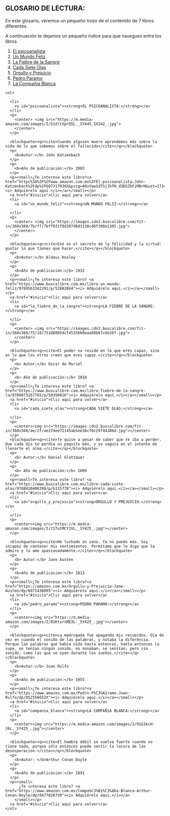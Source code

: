 <!DOCTYPE html>
<html>

  <head>
    <meta charset="utf-8" />
    <title>ACTIVIDAD 6: GLOSARIO DE LECTURA.</title>
  </head>

  <body>
    <a id="inicio"></a>
    <h2>GLOSARIO DE LECTURA:</h2>
    <p>En este glosario, veremos un pequeño trozo de el contenido de 7 libros diferentes.</p>
    <p>
      A continuación te dejamos un pequeño índice para que navegues entre los libros.
    </p>
    <ol>
      <li><a href="#psicoanalista">El psicoanalista</a></li>
      <li><a href="#un_mundo_feliz">Un Mundo Feliz</a></li>
      <li><a href="#la_fiebre_de_la_sangre">La Fiebre de la Sangre</a></li>
      <li><a href="#cada_siete_olas">Cada Siete Olas</a></li>
      <li><a href="#orgullo_y_prejuicio">Orgullo y Prejuicio</a></li>
      <li><a href="#pedro_paramo">Pedro Paramo</a></li>
      <li><a href="#compania_blanca">La Compañia Blanca</a></li>
    </ol>

    <ol>

      <li>
        <a id="psicoanalista"><strong>EL PSICOANALISTA:</strong></a>
      </li>
      <p>
        <center> <img src="https://m.media-amazon.com/images/I/51dltXprQ5L._SY445_SX342_.jpg">
        </center>
      </p>

      <blockquote><q><cite>Cuando alguien muere aprendemos más sobre la vida de lo que sabemos sobre el fallecido</cite></q></blockquote>
      <p>
        <b>Autor:</b> John Katzenbach
      </p>
      <p>
        <b>Año de publicación:</b> 2002
      </p>
      <p><small>¿Te interesa este libro?<a href="https%3A%2F%2Fwww.amazon.com.mx%2FEl-psicoanalista-John-Katzenbach%2Fdp%2F607317036X&psig=AOvVaw1dTSj1hfH_d3DSZbFiMBrH&ust=1724889645877000&source=images&cd=vfe&opi=89978449&ved=0CBQQjRxqFwoTCLDo_uawlogDFQAAAAAdAAAAABAI"><i> Adquiérelo aquí.</i></a></small></p>
      <a href="#inicio">Clic aquí para volver</a>
      <li>
        <a id="un_mundo_feliz"><strong>UN MUNDO FELIZ:</strong></a>

      </li>
      <p>
        <center> <img src="https://images.cdn3.buscalibre.com/fit-in/360x360/7b/ff/7bff931f0d397d6d3138cd6f398e1305.jpg">
        </center>
      </p>

      <blockquote><q><cite>Ese es el secreto de la felicidad y la virtud: gustar lo que tienes que hacer.</cite></q></blockquote>
      <p>
        <b>Autor:</b> Aldous Huxley
      </p>
      <p>
        <b>Año de publicación:</b> 1932
      </p>
      <p><small>¿Te interesa este libro? <a href="https://www.buscalibre.com.mx/libro-un-mundo-feliz/9789563342291/p/52882864"><i> Adquiérelo aquí.</i></a></small></p>
      <a href="#inicio">Clic aquí para volver</a>
      <li>
        <a id="la_fiebre_de_la_sangre"><strong>LA FIEBRE DE LA SANGRE:</strong></a>

      </li>
      <p>
        <center> <img src="https://images.cdn3.buscalibre.com/fit-in/360x360/75/18/75188885dcf4535660eaa88b6fcde267.jpg">
        </center>
      </p>

      <blockquote><q><cite>El poder no reside en lo que eres capaz, sino en lo que los otros creen que eres capaz.</cite></q></blockquote>
      <p>
        <b> Autor:</b> Oscar de Muriel
      </p>
      <p>
        <b> Año de publicación:</b> 2018
      </p>
      <p><small>¿Te interesa este libro? <a href="https://www.buscalibre.com.mx/libro-fiebre-de-la-sangre-la/9786073167765/p/50356016"><i> Adquiérelo aquí.</i></a></small></p>
      <a href="#inicio">Clic aquí para volver</a>
      <li>
        <a id="cada_siete_olas"><strong>CADA SIETE OLAS:</strong></a>

      </li>
      <p>
        <center><img src="https://images.cdn2.buscalibre.com/fit-in/360x360/ae/2f/ae2f4ee72145ab5ee36cf0c29f44386d.jpg"></center>
      </p>
      <blockquote><q><cite>Te quise a pesar de saber que te iba a perder. Que cada día te perdía un poquito más, y yo seguía en el intento de llenarte el alma.</cite></q></blockquote>
      <p>
        <b> Autor:</b> Daniel Glattauer
      </p>
      <p>
        <b> Año de publicación:</b> 2009
      </p>
      <p><small>Te interesa este libro? <a href="https://www.buscalibre.com.mx/libro-cada-siete-olas/9788420406398/p/6115778"><i> Adquiérelo aquí.</i></a></small></p>
      <a href="#inicio">Clic aquí para volver</a>
      <li>
        <a id="orgullo_y_prejuicio"><strong>ORGULLO Y PREJUICIO:</strong></a>

      </li>
      <p>
        <center><img src="https://m.media-amazon.com/images/I/71TutMCY1VL._SY425_.jpg"></center>
      </p>

      <blockquote><q><cite>He luchado en vano. Ya no puedo más. Soy incapaz de contener mis sentimientos. Permítame que le diga que la admiro y la amo apasionadamente.</cite></q></blockquote>
      <p>
        <b> Autor:</b> Jane Austen
      </p>
      <p>
        <b>Año de publicación:</b> 1813
      </p>
      <p><small>¿Te interesa este libro?<a href="https://amazon.com.mx/Orgullo-y-Prejuicio-Jane-Austen/dp/6071436095"><i> Adquiérelo aquí.</i></a></small></p>
      <a href="#inicio">Clic aquí para volver</a>
      <li>
        <a id="pedro_paramo"><strong>PEDRO PARAMO:</strong></a>
      </li>
      <p>
        <center><img src="https://m.media-amazon.com/images/I/81KtsrnME3L._SY425_.jpg"></center>
      </p>

      <blockquote><q><cite>La madrugada fue apagando mis recuerdos. Oía de vez en cuando el sonido de las palabras, y notaba la diferencia. Porque las palabras que había oído hasta entonces, hasta entonces lo supe, no tenían ningún sonido, no sonaban; se sentían; pero sin sonido, como las que se oyen durante los sueños.</cite></q></blockquote>
      <p>
        <b>Autor:</b> Juan Rulfo
      </p>
      <p>
        <b>Año de publicación:</b> 1955
      </p>
      <p><small>¿Te interesa este libro?<a href="https://www.amazon.com.mx/Pedro-P%C3%A1ramo-Juan-Rulfo/dp/052556652X"><i> Adquiérelo aquí.</i></a></small></p>
      <a href="#inicio">Clic aquí para volver</a>
      <li>
        <a id="compania_blanca"><strong>LA COMPAÑíA BLANCA:</strong></a>
      </li>
      <p>
        <center><img src="https://m.media-amazon.com/images/I/91G1kcH-J6L._SY425_.jpg"></center>
      </p>

      <blockquote><q><cite>El hombre débil se vuelve fuerte cuando no tiene nada, porque sólo entonces puede sentir la locura de las desesperación.</cite></q></blockquote>
      <p>
        <b>Autor: </b>Arthur Conan Doyle
      </p>
      <p>
        <b>Año de publicación:</b> 1891
      </p>
      <p><small>
          ¿Te interesa este libro? <a href="https://www.amazon.com.mx/Compa%C3%B1%C3%ADa-Blanca-Arthur-Conan-Doyle/dp/8477026750"><i> Adquiérelo aquí.</i></a>
        </small></p>
      <a href="#inicio">Clic aquí para volver</a>
    </ol>
  </body>

</html>

